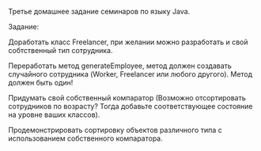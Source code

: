 Третье домашнее задание семинаров по языку Java.

Задание:

Доработать класс Freelancer, при желании можно разработать и свой собтственный тип сотрудника.

Переработать метод generateEmployee, метод должен создавать случайного сотрудника (Worker, Freelancer или любого другого). Метод должен быть один!

Придумать свой собственный компаратор (Возможно отсортировать сотрудников по возрасту? Тогда добавьте соответствующее состояние на уровне ваших классов).

Продемонстрировать сортировку объектов различного типа с использованием собственного компаратора.

